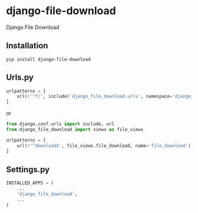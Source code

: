 # django-file-download
Django File Download

## Installation
```shell
pip install django-file-download
```

## Urls.py
```python
urlpatterns = [
    url(r'^f/', include('django_file_download.urls', namespace='django_file_download')),
]
```
or
```python
from django.conf.urls import include, url
from django_file_download import views as file_views

urlpatterns = [
    url(r'^download$', file_views.file_download, name='file_download'),
]
```

## Settings.py
```python
INSTALLED_APPS = (
    ...
    'django_file_download',
    ...
)
```
